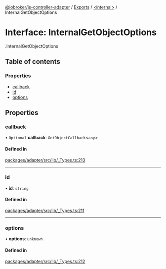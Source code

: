 [@iobroker/js-controller-adapter](../README.md) / [Exports](../modules.md) / [<internal\>](../modules/internal_.md) / InternalGetObjectOptions

# Interface: InternalGetObjectOptions

[<internal>](../modules/internal_.md).InternalGetObjectOptions

## Table of contents

### Properties

- [callback](internal_.InternalGetObjectOptions.md#callback)
- [id](internal_.InternalGetObjectOptions.md#id)
- [options](internal_.InternalGetObjectOptions.md#options)

## Properties

### callback

• `Optional` **callback**: `GetObjectCallback`<`any`\>

#### Defined in

[packages/adapter/src/lib/_Types.ts:213](https://github.com/ioBroker/ioBroker.js-controller/blob/33a5e85a/packages/adapter/src/lib/_Types.ts#L213)

___

### id

• **id**: `string`

#### Defined in

[packages/adapter/src/lib/_Types.ts:211](https://github.com/ioBroker/ioBroker.js-controller/blob/33a5e85a/packages/adapter/src/lib/_Types.ts#L211)

___

### options

• **options**: `unknown`

#### Defined in

[packages/adapter/src/lib/_Types.ts:212](https://github.com/ioBroker/ioBroker.js-controller/blob/33a5e85a/packages/adapter/src/lib/_Types.ts#L212)
